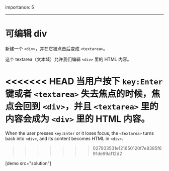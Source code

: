 importance: 5

---

# 可编辑 div

新建一个 `<div>`，并在它被点击后变成 `<textarea>`。

这个 textarea（文本域）允许我们编辑 `<div>` 里的 HTML 内容。

<<<<<<< HEAD
当用户按下 `key:Enter` 键或者 `<textarea>` 失去焦点的时候，焦点会回到 `<div>`，并且 `<textarea>` 里的内容会成为 `<div>` 里的 HTML 内容。
=======
When the user presses `key:Enter` or it loses focus, the `<textarea>` turns back into `<div>`, and its content becomes HTML in `<div>`.
>>>>>>> 027933531e121650120f7e8385f691de99af12d2

[demo src="solution"]
